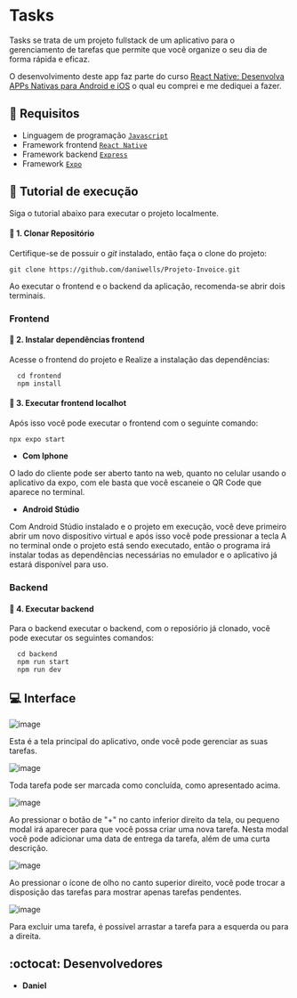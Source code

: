 # Tasks

Tasks se trata de um projeto fullstack de um aplicativo para o gerenciamento de tarefas que permite que você organize o seu dia de forma rápida e eficaz.

O desenvolvimento deste app faz parte do curso [React Native: Desenvolva APPs Nativas para Android e iOS](https://www.udemy.com/share/101Waw3@KxObQzWQ_BrZPnTjaMXgHYX-nLOszn8t_lhPGy1RH6NdvK6LF3mGG4MKwDo2uZEcHQ==/) o qual eu comprei e me dediquei a fazer.

## :memo: Requisitos

* Linguagem de programação [```Javascript```](https://developer.mozilla.org/en-US/docs/Web/JavaScript)
* Framework frontend [```React Native```](https://reactnative.dev/docs/getting-started)
* Framework backend [```Express```](https://expressjs.com/)
* Framework [```Expo```](https://expo.dev/)

## :hammer: Tutorial de execução
Siga o tutorial abaixo para executar o projeto localmente.

#### 🔴 1. Clonar Repositório
Certifique-se de possuir o *git* instalado, então faça o clone do projeto: 

    git clone https://github.com/daniwells/Projeto-Invoice.git

Ao executar o frontend e o backend da aplicação, recomenda-se abrir dois terminais.

### **Frontend**
#### 🔴 2. Instalar dependências frontend
Acesse o frontend do projeto e Realize a instalação das dependências:

      cd frontend
      npm install

#### 🔴 3. Executar frontend localhot
Após isso você pode executar o frontend com o seguinte comando:

    npx expo start

- **Com Iphone**
  
O lado do cliente pode ser aberto tanto na web, quanto no celular usando o aplicativo da expo, com ele basta que você escaneie o QR Code que aparece no terminal.
    
- **Android Stúdio**
  
Com Android Stúdio instalado e o projeto em execução, você deve primeiro abrir um novo dispositivo virtual e após isso você pode pressionar a tecla A no terminal onde o projeto está sendo executado, então o programa irá instalar todas as dependências necessárias no emulador e o aplicativo já estará disponível para uso.

### **Backend**
#### 🔴 4. Executar backend
Para o backend executar o backend, com o reposiório já clonado, você pode executar os seguintes comandos:

      cd backend
      npm run start
      npm run dev

## :computer: Interface
![image](https://github.com/user-attachments/assets/36166ff9-4fda-40cc-8cbf-ef36ea458bc7)

Esta é a tela principal do aplicativo, onde você pode gerenciar as suas tarefas.

![image](https://github.com/user-attachments/assets/ef6819e0-a753-4f32-9796-5eb263d5a84d)

Toda tarefa pode ser marcada como concluída, como apresentado acima.

![image](https://github.com/user-attachments/assets/84508431-0822-47bb-8199-e0376e83e0f3)

Ao pressionar o botão de "+" no canto inferior direito da tela, ou pequeno modal irá aparecer para que você possa criar uma nova tarefa. Nesta modal você pode adicionar uma data de entrega da tarefa, além de uma curta descrição.

![image](https://github.com/user-attachments/assets/452b8a1b-8dc7-4c94-8196-24f260bc3b3b)

Ao pressionar o ícone de olho no canto superior direito, você pode trocar a disposição das tarefas para mostrar apenas tarefas pendentes.

![image](https://github.com/user-attachments/assets/ec31c160-e811-4740-9576-426f1a81511f)

Para excluir uma tarefa, é possível arrastar a tarefa para a esquerda ou para a direita.

## :octocat: Desenvolvedores

* **Daniel**

